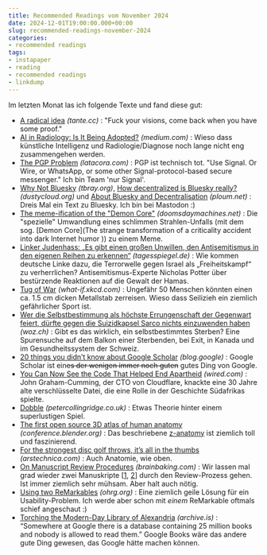 ```yaml
---
title: Recommended Readings vom November 2024
date: 2024-12-01T19:00:00.000+00:00
slug: recommended-readings-november-2024
categories:
- recommended readings
tags:
- instapaper
- reading
- recommended readings
- linkdump
---
```


Im letzten Monat las ich folgende Texte und fand diese gut:

- [A radical idea](https://tante.cc/2024/09/23/a-radical-idea/) *(tante.cc)* : "Fuck your visions, come back when you have some proof."
- [AI in Radiology: Is It Being Adopted?](https://medium.com/@mikhail.iljin/ai-in-radiology-is-it-being-adopted-cbc4595250c8) *(medium.com)* : Wieso dass künstliche Intelligenz und Radiologie/Diagnose noch lange nicht eng zusammengehen werden.
- [The PGP Problem](https://www.latacora.com/blog/2019/07/16/the-pgp-problem/) *(latacora.com)* : PGP ist technisch tot. "Use Signal. Or Wire, or WhatsApp, or some other Signal-protocol-based secure messenger." Ich bin Team 'nur Signal'.
- [Why Not Bluesky](https://www.tbray.org/ongoing/When/202x/2024/11/15/Not-Bluesky) *(tbray.org)*, [How decentralized is Bluesky really?](https://dustycloud.org/blog/how-decentralized-is-bluesky/) *(dustycloud.org)* und [About Bluesky and Decentralisation](https://ploum.net/2023-03-03-bluesky.html) *(ploum.net)* : Dreis Mal ein Text zu Bluesky. Ich bin bei Mastodon :)
- [The meme-ification of the "Demon Core"](https://doomsdaymachines.net/p/the-meme-ification-of-the-demon-core) *(doomsdaymachines.net)* : Die "spezielle" Umwandlung eines schlimmen Strahlen-Unfalls (mit dem sog. [Demon Core](The strange transformation of a criticality accident into dark Internet humor
)) zu einem Meme.
- [Linker Judenhass: „Es gibt einen großen Unwillen, den Antisemitismus in den eigenen Reihen zu erkennen“](https://www.tagesspiegel.de/gesellschaft/linker-judenhass-es-gibt-einen-grossen-unwillen-den-antisemitismus-in-den-eigenen-reihen-zu-erkennen-10592407.html) *(tagesspiegel.de)* : Wie kommen deutsche Linke dazu, die Terrorwelle gegen Israel als „Freiheitskampf“ zu verherrlichen? Antisemitismus-Experte Nicholas Potter über bestürzende Reaktionen auf die Gewalt der Hamas.
- [Tug of War](https://what-if.xkcd.com/127/) *(what-if.xkcd.com)* : Ungefähr 50 Menschen könnten einen ca. 1.5 cm dicken Metallstab zerreisen. Wieso dass Seilizieh ein ziemlich gefährlicher Sport ist.
- [Wer die Selbstbestimmung als höchste Errungenschaft der Gegenwart feiert, dürfte gegen die Suizidkapsel Sarco nichts einzuwenden haben](https://www.woz.ch/!TXX7XN17XQ80) *(woz.ch)* : Gibt es das wirklich, ein selbstbestimmtes Sterben? Eine Spurensuche auf dem Balkon einer Sterbenden, bei Exit, in Kanada und im Gesundheitssystem der Schweiz.
- [20 things you didn’t know about Google Scholar](https://blog.google/outreach-initiatives/education/google-scholar-20-years/#features) *(blog.google)* : Google Scholar ist ein<del>es der wenigen immer noch guten</del> gutes Ding von Google. 
- [You Can Now See the Code That Helped End Apartheid](https://www.wired.com/story/plaintext-you-can-now-see-the-code-that-ended-apartheid/) *(wired.com)* : John Graham-Cumming, der CTO von Cloudflare, knackte eine 30 Jahre alte verschlüsselte Datei, die eine Rolle in der Geschichte Südafrikas spielte.
- [Dobble](http://petercollingridge.co.uk/blog/mathematics-toys-and-games/dobble/) *(petercollingridge.co.uk)* : Etwas Theorie hinter einem superlustigen Spiel.
- [The first open source 3D atlas of human anatomy](https://conference.blender.org/) *(conference.blender.org)* : Das beschriebene [z-anatomy](https://www.z-anatomy.com) ist ziemlich toll und faszinierend.
- [For the strongest disc golf throws, it’s all in the thumbs](https://arstechnica.com/science/2024/10/how-physics-can-improve-your-disc-golf-game/) *(arstechnica.com)* : Auch Anatomie, wie oben.
- [On Manuscript Review Procedures](https://brainbaking.com/post/2021/05/a-critique-on-manuscript-review-procedures/) *(brainbaking.com)* : Wir lassen mal grad wieder zwei Manuskripte [[1](https://microct.ch/microvasculature-manuscript/), [2](https://www.biorxiv.org/content/10.1101/2024.11.10.622888v1)] durch den Review-Prozess gehen. Ist immer ziemlich sehr mühsam. Aber halt auch nötig.
- [Using two ReMarkables](https://www.ohrg.org/using-two-remarkables) *(ohrg.org)* : Eine ziemlich geile Lösung für ein Usability-Problem. Ich werde aber schon mit *einem* ReMarkable oftmals schief angeschaut :)
- [Torching the Modern-Day Library of Alexandria](https://archive.is/rQ7Zb) *(archive.is)* : “Somewhere at Google there is a database containing 25 million books and nobody is allowed to read them.” Google Books wäre das andere gute Ding gewesen, das Google hätte machen können.